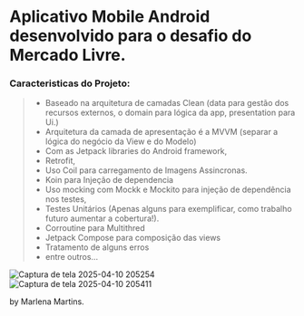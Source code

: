 # Aplicativo Mobile Android desenvolvido para o desafio do Mercado Livre.

 ### Caracteristicas do Projeto:
 
> * Baseado na arquitetura de camadas Clean (data para gestão dos recursos externos, o domain para lógica da app, presentation para Ui.)
> * Arquitetura da camada de apresentação é a MVVM (separar a lógica do negócio da View e do Modelo)
> * Com as Jetpack libraries do Android framework,
> * Retrofit, 
> * Uso Coil para carregamento de Imagens Assincronas.
> * Koin para Injeção de dependencia
> * Uso mocking com Mockk e Mockito para injeção de dependência nos testes,
> *  Testes Unitários (Apenas alguns para exemplificar, como trabalho futuro aumentar a cobertura!).
> *  Corroutine para Multithred
> *  Jetpack Compose para composição das views
> *  Tratamento de alguns erros
> *  entre outros...

![Captura de tela 2025-04-10 205254](https://github.com/user-attachments/assets/a93fe093-01b9-453d-8d09-44a1ba0067e6)
![Captura de tela 2025-04-10 205411](https://github.com/user-attachments/assets/9e3e6c86-9f6d-4aba-a6bf-95c480820a7c)

by Marlena Martins.
